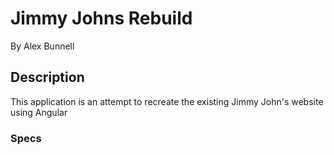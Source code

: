 # Jimmy Johns Rebuild

By Alex Bunnell

## Description

This application is an attempt to recreate the existing Jimmy John's website using Angular

### Specs
